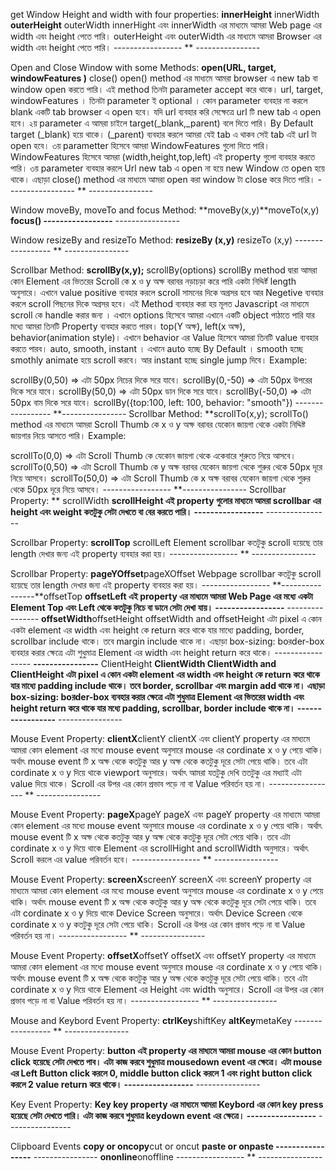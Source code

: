 get Window Height and width with four properties:
**innerHeight** innerWidth **outerHeight** outerWidth innerHight এবং innerWidth এর মাধ্যমে আমরা Web page এর width এবং height পেতে পারি। outerHeight এবং outerWidth এর মাধ্যমে আমরা Browser এর width এবং height পেতে পারি। ----------------- ** ----------------

Open and Close Window with some Methods:
**open(URL, target, windowFeatures )** close() open() method এর মাধ্যমে আমরা browser এ new tab বা window open করতে পারি। এই method তিনটা parameter accept করে থাকে। url, target, windowFeatures । তিনটা parameter ই optional । কোন parameter ব্যবহার না করলে blank একটি tab browser এ open হবে। যদি url ব্যবহার করি সেক্ষেত্রে url টি new tab এ open হবে। ২য় parameter এ আমরা চাইলে target(_blank,_parent) বলে দিতে পারি। By Default target (_blank) হয়ে থাকে। (_parent) ব্যবহার করলে আমরা যেই tab এ থাকব সেই tab এই url টা open হবে। ৩য় parametter হিসেবে আমরা WindowFeatures গুলো দিতে পারি। WindowFeatures হিসেবে আমরা (width,height,top,left) এই property গুলো ব্যবহার করতে পারি। ৩য় parameter ব্যবহার করলে Url new tab এ open না হয়ে new Window তে open হয়ে থাকে। এছাড়া close() method এর মাধ্যমে আমরা open করা window টা close করে দিতে পারি। ----------------- ** ----------------

Window moveBy, moveTo and focus Method:
**moveBy(x,y)**moveTo(x,y) **focus() -----------------** ----------------

Window resizeBy and resizeTo Method:
**resizeBy (x,y)** resizeTo (x,y) ----------------- ** ----------------

Scrollbar Method:
**scrollBy(x,y);** scrollBy(options) scrollBy method দ্বারা আমরা কোন Element এর ভিতরের Scroll কে x ও y অক্ষ বরাবর নড়াচড়া করে পারি একটা নিদ্দির্ষ্ট length অনুসারে। এখানে value positive ব্যবহার করলে scroll সামনের দিকে অগ্রসর হবে আর Negetive ব্যবহার করলে scroll পিছনের দিকে অগ্রসর হবে। এই Method ব্যবহার করা হয় মূলত Javascript এর মাধ্যমে scroll কে handle করার জন্য । এখানে options হিসেবে আমরা এখানে একটি object পাঠাতে পারি যার মধ্যে আমরা তিনটি Property ব্যবহার করতে পারব। top(Y অক্ষ), left(x অক্ষ), behavior(animation style)। এখানে behavior এর Value হিসেবে আমরা তিনটি value ব্যবহার করতে পারব। auto, smooth, instant । এখানে auto হচ্ছে By Default । smooth হচ্ছে smothly animate হয়ে scroll করবে। আর instant হচ্ছে single jump দিবে।
Example:

scrollBy(0,50) => এটা 50px নিচের দিকে সরে যাবে।
scrollBy(0,-50) => এটা 50px উপরের দিকে সরে যাবে।
scrollBy(50,0) => এটা 50px ডান দিকে সরে যাবে।
scrollBy(-50,0) => এটা 50px বাম দিকে সরে যাবে।
scrollBy({top:100, left: 100, behavior: "smooth"}) ----------------- **----------------
Scrollbar Method:
**scrollTo(x,y); scrollTo() method এর মাধ্যমে আমরা Scroll Thumb কে x ও y অক্ষ বরাবর যেকোন জায়গা থেকে একটা নিদ্দিষ্ট জায়গার নিয়ে আসতে পারি। Example:

scrollTo(0,0) => এটা Scroll Thumb কে যেকোন জায়গা থেকে একেবারে শুরুতে নিয়ে আসবে।
scrollTo(0,50) => এটা Scroll Thumb কে y অক্ষ বরাবর যেকোন জায়গা থেকে শুরুর থেকে 50px দূরে নিয়ে আসবে।
scrollTo(50,0) => এটা Scroll Thumb কে x অক্ষ বরাবর যেকোন জায়গা থেকে শুরুর থেকে 50px দূরে নিয়ে আসবে।
----------------- **----------------
Scrollbar Property:
** scrollWidth **scrollHeight এই property গুলোর মাধ্যমে আমরা scrollbar এর height এবং weight কতটুকু সেটা দেখতে বা বের করতে পারি। -----------------** ----------------

Scrollbar Property:
**scrollTop** scrollLeft Element scrollbar কতটুকু scroll হয়েছে তার length দেখার জন্য এই property ব্যবহার করা হয়। ----------------- ** ----------------

Scrollbar Property:
**pageYOffset**pageXOffset Webpage scrollbar কতটুকু scroll হয়েছে তার length দেখার জন্য এই property ব্যবহার করা হয়। ----------------- **----------------**offsetTop **offsetLeft এই property এর মাধ্যমে আমরা Web Page এর মধ্যে একটা Element Top এবং Left থেকে কতটুকু নিচে বা ডানে সেটা দেখা যায়। -----------------** ---------------- **offsetWidth**offsetHeight offsetWidth and offsetHeight এটা pixel এ কোন একটা element এর width এবং height কে return করে থাকে যার মাধ্যে padding, border, scrollbar include থাকে। তবে margin include থাকে না। এছাড়া box-sizing: boরder-box ব্যবহার করার ক্ষেত্রে এটা শুধুমাত্র Element এর width এবং height return করে থাকে। ----------------- **----------------** ClientHeight **ClientWidth ClientWidth and ClientHeight এটা pixel এ কোন একটা element এর width এবং height কে return করে থাকে যার মাধ্যে padding include থাকে। তবে border, scrollbar এবং margin add থাকে না। এছাড়া box-sizing: boরder-box ব্যবহার করার ক্ষেত্রে এটা শুধুমাত্র Element এর ভিতরের width এবং height return করে থাকে যার মধ্যে padding, scrollbar, border include থাকে না। -----------------** ----------------

Mouse Event Property:
**clientX**clientY clientX এবং clientY property এর মাধ্যমে আমরা কোন element এর মধ্যে mouse event অনুসারে mouse এর cordinate x ও y পেয়ে থাকি। অর্থাৎ mouse event টি x অক্ষ থেকে কতটুকু আর y অক্ষ থেকে কতটুকু দূরে সেটা পেয়ে থাকি। তবে এটা cordinate x ও y দিয়ে থাকে viewport অনুসারে। অর্থাৎ আমরা যতটুকু দেখি ততটুকু এর মধ্যাই এটা value দিয়ে থাকে। Scroll এর উপর এর কোন প্রভাব পড়ে না বা Value পরিবর্তন হয় না। ----------------- ** ----------------

Mouse Event Property:
**pageX**pageY pageX এবং pageY property এর মাধ্যমে আমরা কোন element এর মধ্যে mouse event অনুসারে mouse এর cordinate x ও y পেয়ে থাকি। অর্থাৎ mouse event টি x অক্ষ থেকে কতটুকু আর y অক্ষ থেকে কতটুকু দূরে সেটা পেয়ে থাকি। তবে এটা cordinate x ও y দিয়ে থাকে Element এর scrollHight and scrollWidth অনুসারে। অর্থাৎ Scroll করলে এর value পরিবর্তন হবে। ----------------- ** ----------------

Mouse Event Property:
**screenX**screenY screenX এবং screenY property এর মাধ্যমে আমরা কোন element এর মধ্যে mouse event অনুসারে mouse এর cordinate x ও y পেয়ে থাকি। অর্থাৎ mouse event টি x অক্ষ থেকে কতটুকু আর y অক্ষ থেকে কতটুকু দূরে সেটা পেয়ে থাকি। তবে এটা cordinate x ও y দিয়ে থাকে Device Screen অনুসারে। অর্থাৎ Device Screen থেকে cordinate x ও y কতটুকু দূরে সেটা পেয়ে থাকি। Scroll এর উপর এর কোন প্রভাব পড়ে না বা Value পরিবর্তন হয় না। ----------------- ** ----------------

Mouse Event Property:
**offsetX**offsetY offsetX এবং offsetY property এর মাধ্যমে আমরা কোন element এর মধ্যে mouse event অনুসারে mouse এর cordinate x ও y পেয়ে থাকি। অর্থাৎ mouse event টি x অক্ষ থেকে কতটুকু আর y অক্ষ থেকে কতটুকু দূরে সেটা পেয়ে থাকি। তবে এটা cordinate x ও y দিয়ে থাকে Element এর Height এবং width অনুসারে। Scroll এর উপর এর কোন প্রভাব পড়ে না বা Value পরিবর্তন হয় না। ----------------- ** ----------------

Mouse and Keybord Event Property:
**ctrlKey**shiftKey **altKey**metaKey ----------------- ** ----------------

Mouse Event Property:
**button এই property এর মাধ্যমে আমরা mouse এর কোন button click হয়েছে সেটা দেখতে পাব। এটা কাজ করবে শুধুমাত্র mousedown event এর ক্ষেত্রে। এটা mouse এর Left Button click করলে 0, middle button click করলে 1 এবং right button click করলে 2 value return করে থাকে। -----------------** ----------------

Key Event Property:
**Key key property এর মাধ্যমে আমরা Keybord এর কোন key press হয়েছে সেটা দেখতে পারি। এটা কাজ করবে শুধুমাত্র keydown event এর ক্ষেত্রে। -----------------** ----------------

Clipboard Events
**copy or oncopy**cut or oncut **paste or onpaste -----------------** ---------------- **ononline**onoffline ----------------- ** ----------------
